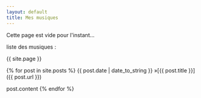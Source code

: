 ```yaml
---
layout: default
title: Mes musiques
---
```


Cette page est vide pour l'instant...

liste des musiques :

{{ site.page }}

{% for post in site.posts %}
  {{ post.date | date_to_string }} &raquo;[{{ post.title }}]({{ post.url }})
  
  post.content
{% endfor %}

